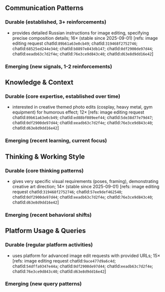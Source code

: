 ## Communication Patterns
### Durable (established, 3+ reinforcements)
- provides detailed Russian instructions for image editing, specifying precise composition details; 16× (stable since 2025-09-01) [refs: image editing request chatId:`89b61a63e0cb49`; chatId:`319468f2752746`; chatId:`68525ed244e34d`; chatId:`b8897e843db147`; chatId:`0df2900de97d44`; chatId:`eeadb63c7d2f4e`; chatId:`76e3ce9d843c40`; chatId:`d63e8d9dd16e42`]

### Emerging (new signals, 1-2 reinforcements)

## Knowledge & Context
### Durable (core expertise, established over time)
- interested in creative themed photo edits (cosplay, heavy metal, gym equipment) for humorous effect; 12× [refs: image editing request chatId:`89b61a63e0cb49`; chatId:`ed88bf089eef44`; chatId:`5de38d77e79d47`; chatId:`0df2900de97d44`; chatId:`eeadb63c7d2f4e`; chatId:`76e3ce9d843c40`; chatId:`d63e8d9dd16e42`]

### Emerging (recent learning, current focus)

## Thinking & Working Style
### Durable (core thinking patterns)
- gives very specific visual requirements (poses, framing), demonstrating creative art direction; 14× (stable since 2025-09-01) [refs: image editing request chatId:`319468f2752746`; chatId:`57ee9def462540`; chatId:`0df2900de97d44`; chatId:`eeadb63c7d2f4e`; chatId:`76e3ce9d843c40`; chatId:`d63e8d9dd16e42`]

### Emerging (recent behavioral shifts)

## Platform Usage & Queries
### Durable (regular platform activities)
- uses platform for advanced image edit requests with provided URLs; 15× [refs: image editing request chatId:`9ace477d9a6c4d`; chatId:`54dffa9347e44a`; chatId:`0df2900de97d44`; chatId:`eeadb63c7d2f4e`; chatId:`76e3ce9d843c40`; chatId:`d63e8d9dd16e42`]

### Emerging (new query patterns)